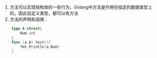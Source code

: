 1. 方法可以实现结构体的一些行为，Golang中方法是作用在指定的数据类型上的，因此自定义类型，都可以有方法  
2. 方法的声明和调用：
```go
    type A struct{
        Num int
    }
    func (a A) test(){
        fmt.Println(a.Num)
    }
```